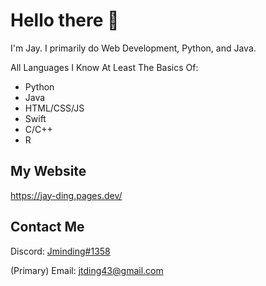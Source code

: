 # Hello there 👋


I'm Jay.  I primarily do Web Development, Python, and Java.

All Languages I Know At Least The Basics Of:
* Python
* Java
* HTML/CSS/JS
* Swift
* C/C++
* R

## My Website
https://jay-ding.pages.dev/

## Contact Me
Discord: [Jminding#1358](https://discord.com/users/645315667486179337)

(Primary) Email: jtding43@gmail.com
